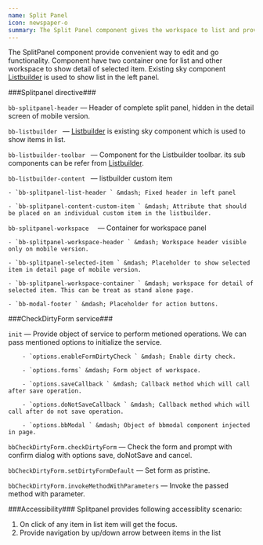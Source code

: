```yaml
---
name: Split Panel
icon: newspaper-o
summary: The Split Panel component gives the workspace to list and provide edit and go functionality.
---
```


The SplitPanel component provide convenient way to edit and go functionality. Component have two container one for list and other workspace to show detail of selected item.
Existing sky component [Listbuilder](../listbuilder) is used to show list in the left panel.

###Splitpanel directive###


`bb-splitpanel-header` &mdash; Header of complete split panel, hidden in the detail screen of mobile version.

`bb-listbuilder ` &mdash; [Listbuilder](../listbuilder) is existing sky component which is used to show items in list. 

`bb-listbuilder-toolbar ` &mdash; Component for the Listbuilder toolbar. its sub components can be refer from [Listbuilder](../listbuilder).

`bb-listbuilder-content ` &mdash; listbuilder custom item 

	- `bb-splitpanel-list-header ` &mdash; Fixed header in left panel 
	 
	- `bb-splitpanel-content-custom-item ` &mdash; Attribute that should be placed on an individual custom item in the listbuilder. 

`bb-splitpanel-workspace  ` &mdash; Container for workspace panel  

	- `bb-splitpanel-workspace-header ` &mdash; Workspace header visible only on mobile version.

	- `bb-splitpanel-selected-item ` &mdash; Placeholder to show selected item in detail page of mobile version.

	- `bb-splitpanel-workspace-container ` &mdash; workspace for detail of selected item. This can be treat as stand alone page.

	- `bb-modal-footer ` &mdash; Placeholder for action buttons.





###CheckDirtyForm service###

`init` &mdash; Provide object of service to perform metioned operations. We can pass mentioned options to initialize the service. 

		- `options.enableFormDirtyCheck ` &mdash; Enable dirty check.

		- `options.forms` &mdash; Form object of workspace.

		- `options.saveCallback ` &mdash; Callback method which will call after save operation.

		- `options.doNotSaveCallback ` &mdash; Callback method which will call after do not save operation.

		- `options.bbModal ` &mdash; Object of bbmodal component injected in page.

`bbCheckDirtyForm.checkDirtyForm` &mdash; Check the form and prompt with confirm dialog with options save, doNotSave and cancel.

`bbCheckDirtyForm.setDirtyFormDefault` &mdash; Set form as pristine.

`bbCheckDirtyForm.invokeMethodWithParameters` &mdash; Invoke the passed method with parameter.





###Accessibility###
Splitpanel provides following accessiblity scenario:
1. On click of any item in list item will get the focus.
2. Provide navigation by up/down arrow between items in the list
 



